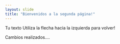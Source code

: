 ```yaml
---
layout: slide
title: "Bienvenidos a la segunda página!"
---
```

Tu texto
Utiliza la flecha hacia la izquierda para volver!

Cambios realizados....
